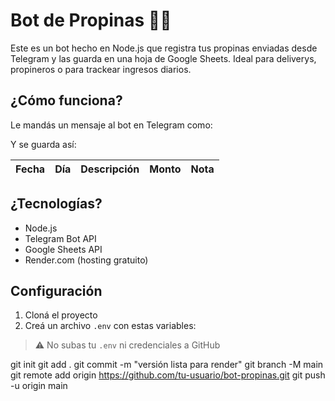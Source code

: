 # Bot de Propinas 💸🤖

Este es un bot hecho en Node.js que registra tus propinas enviadas desde Telegram y las guarda en una hoja de Google Sheets. Ideal para deliverys, propineros o para trackear ingresos diarios.

## ¿Cómo funciona?

Le mandás un mensaje al bot en Telegram como:


Y se guarda así:

| Fecha | Día | Descripción | Monto | Nota |
|-------|-----|-------------|-------|------|

## ¿Tecnologías?

- Node.js
- Telegram Bot API
- Google Sheets API
- Render.com (hosting gratuito)

## Configuración

1. Cloná el proyecto
2. Creá un archivo `.env` con estas variables:


> ⚠️ No subas tu `.env` ni credenciales a GitHub

git init
git add .
git commit -m "versión lista para render"
git branch -M main
git remote add origin https://github.com/tu-usuario/bot-propinas.git
git push -u origin main
